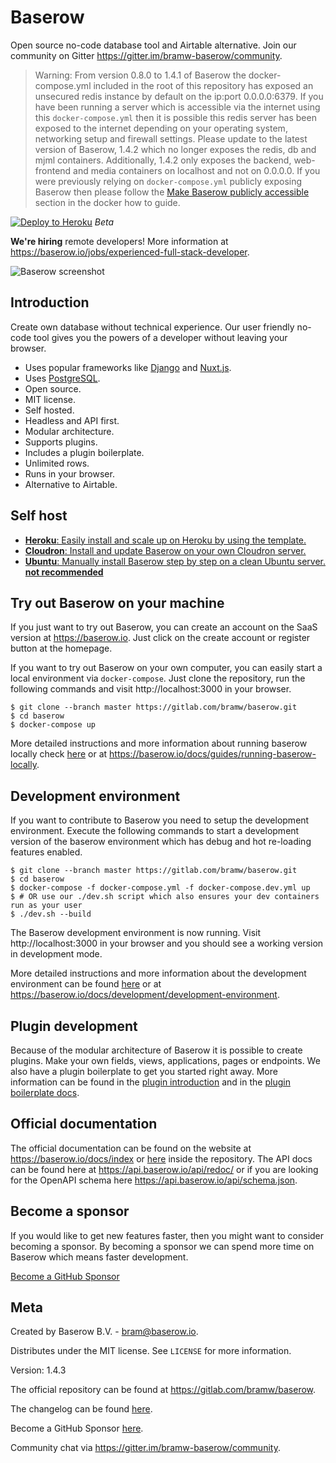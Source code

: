 # Baserow

Open source no-code database tool and Airtable alternative. Join our community on 
Gitter https://gitter.im/bramw-baserow/community.

> Warning: From version 0.8.0 to 1.4.1 of Baserow the docker-compose.yml included in 
> the root of this repository has exposed an unsecured redis instance by default on the 
> ip:port 0.0.0.0:6379.
> If you have been running a server which is accessible via the internet using this 
> `docker-compose.yml` then it is possible this redis server has been exposed to the 
> internet depending on your operating system, networking setup and firewall settings.
> Please update to the latest version of Baserow, 1.4.2 which no longer exposes the 
> redis, db and mjml containers. Additionally, 1.4.2 only exposes the backend, 
> web-frontend and media containers on localhost and not on 0.0.0.0. If you were 
> previously relying on `docker-compose.yml` publicly exposing Baserow then please 
> follow the [Make Baserow publicly accessible](./docs/guides/baserow-docker-how-to.md)
> section in the docker how to guide.

[![Deploy to Heroku](https://www.herokucdn.com/deploy/button.svg)](https://heroku.com/deploy?template=https://github.com/bram2w/baserow/tree/master)
*Beta*

**We're hiring** remote developers! More information at 
https://baserow.io/jobs/experienced-full-stack-developer.

![Baserow screenshot](docs/assets/screenshot.png "Baserow screenshot")

## Introduction

Create own database without technical experience. Our user friendly no-code tool gives
you the powers of a developer without leaving your browser.

* Uses popular frameworks like [Django](https://www.djangoproject.com/) and
  [Nuxt.js](https://nuxtjs.org/).
* Uses [PostgreSQL](https://www.postgresql.org/).
* Open source.
* MIT license.
* Self hosted.
* Headless and API first.
* Modular architecture.
* Supports plugins.
* Includes a plugin boilerplate.
* Unlimited rows.
* Runs in your browser.
* Alternative to Airtable.

## Self host

* [**Heroku**: Easily install and scale up on Heroku by using the template.](./docs/guides/installation/install-on-heroku.md)
* [**Cloudron**: Install and update Baserow on your own Cloudron server.](./docs/guides/installation/install-on-cloudron.md)
* [**Ubuntu**: Manually install Baserow step by step on a clean Ubuntu server. **not recommended**](./docs/guides/installation/install-on-ubuntu.md)

## Try out Baserow on your machine 

If you just want to try out Baserow, you can create an account on the SaaS version at
https://baserow.io. Just click on the create account or register button at the 
homepage.

If you want to try out Baserow on your own computer, you can easily start a local 
environment via `docker-compose`. Just clone the repository, run the following commands
and visit http://localhost:3000 in your browser.

```
$ git clone --branch master https://gitlab.com/bramw/baserow.git
$ cd baserow
$ docker-compose up 
```

More detailed instructions and more information about running baserow locally check 
[here](docs/guides/running-baserow-locally.md) or at 
https://baserow.io/docs/guides/running-baserow-locally.

## Development environment

If you want to contribute to Baserow you need to setup the development environment. 
Execute the following commands to start a development version of the baserow environment
which has debug and hot re-loading features enabled.

```
$ git clone --branch master https://gitlab.com/bramw/baserow.git
$ cd baserow
$ docker-compose -f docker-compose.yml -f docker-compose.dev.yml up
$ # OR use our ./dev.sh script which also ensures your dev containers run as your user
$ ./dev.sh --build
```

The Baserow development environment is now running. Visit http://localhost:3000 in your
browser and you should see a working version in development mode.

More detailed instructions and more information about the development environment can 
be found [here](./docs/development/development-environment.md) or at 
https://baserow.io/docs/development/development-environment.

## Plugin development

Because of the modular architecture of Baserow it is possible to create plugins. Make 
your own fields, views, applications, pages or endpoints. We also have a plugin 
boilerplate to get you started right away. More information can be found in the 
[plugin introduction](./docs/plugins/introduction.md) and in the 
[plugin boilerplate docs](./docs/plugins/boilerplate.md).

## Official documentation

The official documentation can be found on the website at https://baserow.io/docs/index
or [here](./docs/index.md) inside the repository. The API docs can be found here at 
https://api.baserow.io/api/redoc/ or if you are looking for the OpenAPI schema here
https://api.baserow.io/api/schema.json.

## Become a sponsor

If you would like to get new features faster, then you might want to consider becoming
a sponsor. By becoming a sponsor we can spend more time on Baserow which means faster
development.

[Become a GitHub Sponsor](https://github.com/sponsors/bram2w)

## Meta

Created by Baserow B.V. - bram@baserow.io.

Distributes under the MIT license. See `LICENSE` for more information.

Version: 1.4.3

The official repository can be found at https://gitlab.com/bramw/baserow.

The changelog can be found [here](./changelog.md).

Become a GitHub Sponsor [here](https://github.com/sponsors/bram2w).

Community chat via https://gitter.im/bramw-baserow/community.
